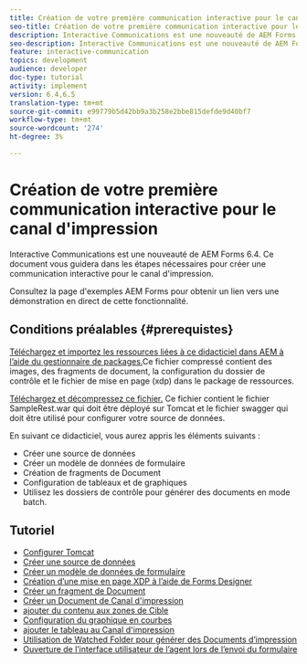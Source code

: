 ```yaml
---
title: Création de votre première communication interactive pour le canal d'impression
seo-title: Création de votre première communication interactive pour le canal d'impression
description: Interactive Communications est une nouveauté de AEM Forms 6.4. Ce document vous guidera dans les étapes nécessaires pour créer une communication interactive pour le canal d'impression.
seo-description: Interactive Communications est une nouveauté de AEM Forms 6.4. Ce document vous guidera dans les étapes nécessaires pour créer une communication interactive pour le canal d'impression.
feature: interactive-communication
topics: development
audience: developer
doc-type: tutorial
activity: implement
version: 6.4,6.5
translation-type: tm+mt
source-git-commit: e99779b5d42bb9a3b258e2bbe815defde9d40bf7
workflow-type: tm+mt
source-wordcount: '274'
ht-degree: 3%

---
```



# Création de votre première communication interactive pour le canal d&#39;impression

Interactive Communications est une nouveauté de AEM Forms 6.4. Ce document vous guidera dans les étapes nécessaires pour créer une communication interactive pour le canal d&#39;impression.

Consultez la page d&#39;exemples [](https://forms.enablementadobe.com/content/samples/samples.html?query=0) AEM Forms pour obtenir un lien vers une démonstration en direct de cette fonctionnalité.

## Conditions préalables {#prerequistes}

[Téléchargez et importez les ressources liées à ce didacticiel dans AEM à l’aide du gestionnaire de packages.](assets/gettingstartedassets.zip)Ce fichier compressé contient des images, des fragments de document, la configuration du dossier de contrôle et le fichier de mise en page (xdp) dans le package de ressources.

[Téléchargez et décompressez ce fichier.](assets/warfileandswaggerfile.zip) Ce fichier contient le fichier SampleRest.war qui doit être déployé sur Tomcat et le fichier swagger qui doit être utilisé pour configurer votre source de données.

En suivant ce didacticiel, vous aurez appris les éléments suivants :

* Créer une source de données
* Créer un modèle de données de formulaire
* Création de fragments de Document
* Configuration de tableaux et de graphiques
* Utilisez les dossiers de contrôle pour générer des documents en mode batch.

## Tutoriel

* [Configurer Tomcat](partone.md)
* [Créer une source de données](parttwo.md)
* [Créer un modèle de données de formulaire](partthree.md)
* [Création d’une mise en page XDP à l’aide de Forms Designer](partfour.md)
* [Créer un fragment de Document](partfive.md)
* [Créer un Document de Canal d&#39;impression](partsix.md)
* [ajouter du contenu aux zones de Cible](partseven.md)
* [Configuration du graphique en courbes](parteight.md)
* [ajouter le tableau au Canal d&#39;impression](partnine.md)
* [Utilisation de Watched Folder pour générer des Documents d’impression](partten.md)
* [Ouverture de l’interface utilisateur de l’agent lors de l’envoi du formulaire](parteleven.md)

